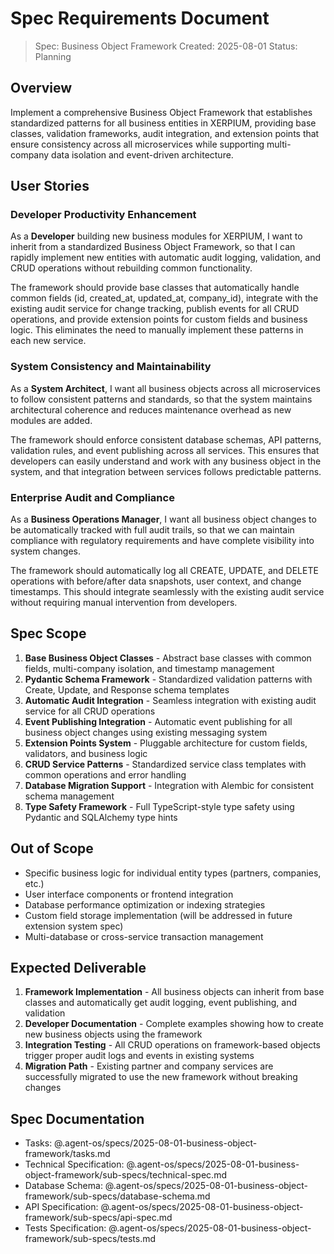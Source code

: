 # Spec Requirements Document

> Spec: Business Object Framework
> Created: 2025-08-01
> Status: Planning

## Overview

Implement a comprehensive Business Object Framework that establishes standardized patterns for all business entities in XERPIUM, providing base classes, validation frameworks, audit integration, and extension points that ensure consistency across all microservices while supporting multi-company data isolation and event-driven architecture.

## User Stories

### Developer Productivity Enhancement

As a **Developer** building new business modules for XERPIUM, I want to inherit from a standardized Business Object Framework, so that I can rapidly implement new entities with automatic audit logging, validation, and CRUD operations without rebuilding common functionality.

The framework should provide base classes that automatically handle common fields (id, created_at, updated_at, company_id), integrate with the existing audit service for change tracking, publish events for all CRUD operations, and provide extension points for custom fields and business logic. This eliminates the need to manually implement these patterns in each new service.

### System Consistency and Maintainability

As a **System Architect**, I want all business objects across all microservices to follow consistent patterns and standards, so that the system maintains architectural coherence and reduces maintenance overhead as new modules are added.

The framework should enforce consistent database schemas, API patterns, validation rules, and event publishing across all services. This ensures that developers can easily understand and work with any business object in the system, and that integration between services follows predictable patterns.

### Enterprise Audit and Compliance

As a **Business Operations Manager**, I want all business object changes to be automatically tracked with full audit trails, so that we can maintain compliance with regulatory requirements and have complete visibility into system changes.

The framework should automatically log all CREATE, UPDATE, and DELETE operations with before/after data snapshots, user context, and change timestamps. This should integrate seamlessly with the existing audit service without requiring manual intervention from developers.

## Spec Scope

1. **Base Business Object Classes** - Abstract base classes with common fields, multi-company isolation, and timestamp management
2. **Pydantic Schema Framework** - Standardized validation patterns with Create, Update, and Response schema templates
3. **Automatic Audit Integration** - Seamless integration with existing audit service for all CRUD operations
4. **Event Publishing Integration** - Automatic event publishing for all business object changes using existing messaging system
5. **Extension Points System** - Pluggable architecture for custom fields, validators, and business logic
6. **CRUD Service Patterns** - Standardized service class templates with common operations and error handling
7. **Database Migration Support** - Integration with Alembic for consistent schema management
8. **Type Safety Framework** - Full TypeScript-style type safety using Pydantic and SQLAlchemy type hints

## Out of Scope

- Specific business logic for individual entity types (partners, companies, etc.)
- User interface components or frontend integration
- Database performance optimization or indexing strategies
- Custom field storage implementation (will be addressed in future extension system spec)
- Multi-database or cross-service transaction management

## Expected Deliverable

1. **Framework Implementation** - All business objects can inherit from base classes and automatically get audit logging, event publishing, and validation
2. **Developer Documentation** - Complete examples showing how to create new business objects using the framework
3. **Integration Testing** - All CRUD operations on framework-based objects trigger proper audit logs and events in existing systems
4. **Migration Path** - Existing partner and company services are successfully migrated to use the new framework without breaking changes

## Spec Documentation

- Tasks: @.agent-os/specs/2025-08-01-business-object-framework/tasks.md
- Technical Specification: @.agent-os/specs/2025-08-01-business-object-framework/sub-specs/technical-spec.md
- Database Schema: @.agent-os/specs/2025-08-01-business-object-framework/sub-specs/database-schema.md
- API Specification: @.agent-os/specs/2025-08-01-business-object-framework/sub-specs/api-spec.md
- Tests Specification: @.agent-os/specs/2025-08-01-business-object-framework/sub-specs/tests.md